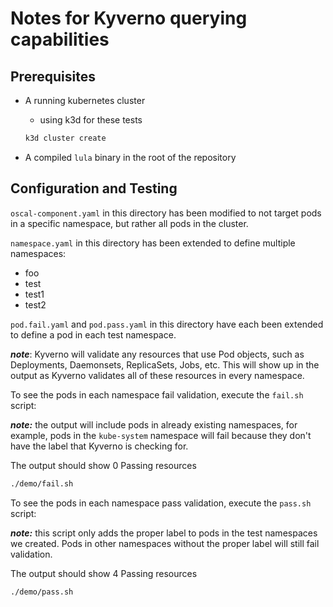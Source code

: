 # Notes for Kyverno querying capabilities

## Prerequisites

- A running kubernetes cluster
  - using k3d for these tests

  ```bash
  k3d cluster create
  ```
- A compiled `lula` binary in the root of the repository

## Configuration and Testing

`oscal-component.yaml` in this directory has been modified to not target pods in a specific namespace, but rather all pods in the cluster.

`namespace.yaml` in this directory has been extended to define multiple namespaces:

- foo
- test
- test1
- test2

`pod.fail.yaml` and `pod.pass.yaml` in this directory have each been extended to define a pod in each test namespace.

***note***: Kyverno will validate any resources that use Pod objects, such as Deployments, Daemonsets, ReplicaSets, Jobs, etc. This will show up in the output as Kyverno validates all of these resources in every namespace.

To see the pods in each namespace fail validation, execute the `fail.sh` script:

***note:*** the output will include pods in already existing namespaces, for example, pods in the `kube-system` namespace will fail because they don't have the label that Kyverno is checking for.

The output should show 0 Passing resources

```bash
./demo/fail.sh
```

To see the pods in each namespace pass validation, execute the `pass.sh` script:

***note:*** this script only adds the proper label to pods in the test namespaces we created. Pods in other namespaces without the proper label will still fail validation.

The output should show 4 Passing resources

```bash
./demo/pass.sh
```
